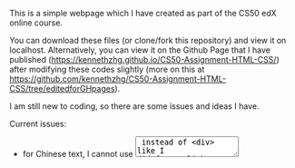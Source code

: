 This is a simple webpage which I have created as part of the CS50 edX online course.

You can download these files (or clone/fork this repository) and view it on localhost.
Alternatively, you can view it on the Github Page that I have published (https://kennethzhg.github.io/CS50-Assignment-HTML-CSS/) after modifying these codes slightly (more on this at https://github.com/kennethzhg/CS50-Assignment-HTML-CSS/tree/editedforGHpages).

I am still new to coding, so there are some issues and ideas I have.

Current issues:
- for Chinese text, I cannot use <textarea> instead of <div> like I did for English text (see first point of 'Past Issues' below) because <textarea> does not support {writing-mode} (I want to present the Chinese text top-to-bottom and right-to-left. As a result, the text will overflow if I input longer quotes (see 'Ideas' below). I am still seeking a solution.
- there are some inconsistencies in the Chinese font. This is beyond me as I am not the creator of the font package.

Ideas:
- on every refresh (or for every 24 hours since last visit or every midnight UTC+8), a random Sage's Quote (a list of it to be created) will be shown. Currently the quotes are hardcoded. I am still learning how to write use JavaScript (including the relevant libraries) to inject this dynamism.

Past issues:
- text size do not auto-fit the div dimensions (my intended div height is between the top and bottom strings of the bamboo scroll). This will cause text to overflow if I input longer quotes (see 'Ideas' below). Partly resolved by using <textarea> with the 'readonly' attribute instead of <div> to contain the English text (but not the Chinese text as explained in 'Current Issues'). Instead of overflow, long text can now be displayed in the scrollable text box :D
- elements did not scale according to screen size, and thus website was not mobile-friendly. Resolved by changing values for {height: } and {width: } from px to vw (viewport width).
- at some point, zooming in caused the divs containing the texts to be displaced from their intended positions. Resolved by adding {position: relative; top: vw; right: vw} to shift the elements around relative to one another and also in conformity with the viewpoint.
